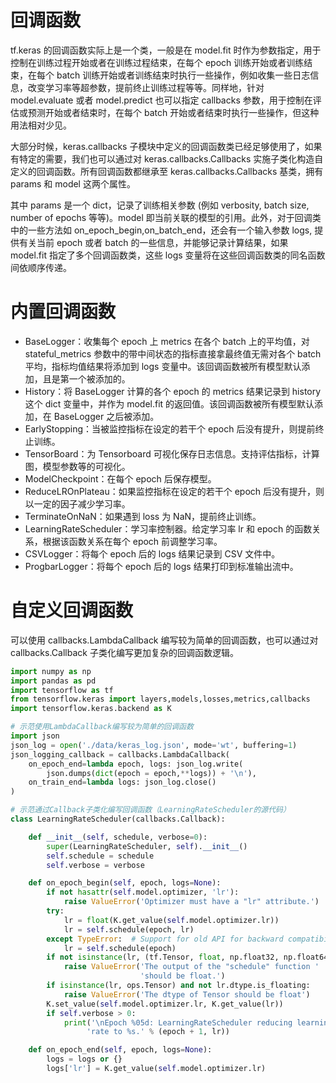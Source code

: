 # 回调函数

tf.keras 的回调函数实际上是一个类，一般是在 model.fit 时作为参数指定，用于控制在训练过程开始或者在训练过程结束，在每个 epoch 训练开始或者训练结束，在每个 batch 训练开始或者训练结束时执行一些操作，例如收集一些日志信息，改变学习率等超参数，提前终止训练过程等等。同样地，针对 model.evaluate 或者 model.predict 也可以指定 callbacks 参数，用于控制在评估或预测开始或者结束时，在每个 batch 开始或者结束时执行一些操作，但这种用法相对少见。

大部分时候，keras.callbacks 子模块中定义的回调函数类已经足够使用了，如果有特定的需要，我们也可以通过对 keras.callbacks.Callbacks 实施子类化构造自定义的回调函数。所有回调函数都继承至 keras.callbacks.Callbacks 基类，拥有 params 和 model 这两个属性。

其中 params 是一个 dict，记录了训练相关参数 (例如 verbosity, batch size, number of epochs 等等)。model 即当前关联的模型的引用。此外，对于回调类中的一些方法如 on_epoch_begin,on_batch_end，还会有一个输入参数 logs, 提供有关当前 epoch 或者 batch 的一些信息，并能够记录计算结果，如果 model.fit 指定了多个回调函数类，这些 logs 变量将在这些回调函数类的同名函数间依顺序传递。

# 内置回调函数

- BaseLogger：收集每个 epoch 上 metrics 在各个 batch 上的平均值，对 stateful_metrics 参数中的带中间状态的指标直接拿最终值无需对各个 batch 平均，指标均值结果将添加到 logs 变量中。该回调函数被所有模型默认添加，且是第一个被添加的。
- History：将 BaseLogger 计算的各个 epoch 的 metrics 结果记录到 history 这个 dict 变量中，并作为 model.fit 的返回值。该回调函数被所有模型默认添加，在 BaseLogger 之后被添加。
- EarlyStopping：当被监控指标在设定的若干个 epoch 后没有提升，则提前终止训练。
- TensorBoard：为 Tensorboard 可视化保存日志信息。支持评估指标，计算图，模型参数等的可视化。
- ModelCheckpoint：在每个 epoch 后保存模型。
- ReduceLROnPlateau：如果监控指标在设定的若干个 epoch 后没有提升，则以一定的因子减少学习率。
- TerminateOnNaN：如果遇到 loss 为 NaN，提前终止训练。
- LearningRateScheduler：学习率控制器。给定学习率 lr 和 epoch 的函数关系，根据该函数关系在每个 epoch 前调整学习率。
- CSVLogger：将每个 epoch 后的 logs 结果记录到 CSV 文件中。
- ProgbarLogger：将每个 epoch 后的 logs 结果打印到标准输出流中。

# 自定义回调函数

可以使用 callbacks.LambdaCallback 编写较为简单的回调函数，也可以通过对 callbacks.Callback 子类化编写更加复杂的回调函数逻辑。

```py
import numpy as np
import pandas as pd
import tensorflow as tf
from tensorflow.keras import layers,models,losses,metrics,callbacks
import tensorflow.keras.backend as K

# 示范使用LambdaCallback编写较为简单的回调函数
import json
json_log = open('./data/keras_log.json', mode='wt', buffering=1)
json_logging_callback = callbacks.LambdaCallback(
    on_epoch_end=lambda epoch, logs: json_log.write(
        json.dumps(dict(epoch = epoch,**logs)) + '\n'),
    on_train_end=lambda logs: json_log.close()
)

# 示范通过Callback子类化编写回调函数（LearningRateScheduler的源代码）
class LearningRateScheduler(callbacks.Callback):

    def __init__(self, schedule, verbose=0):
        super(LearningRateScheduler, self).__init__()
        self.schedule = schedule
        self.verbose = verbose

    def on_epoch_begin(self, epoch, logs=None):
        if not hasattr(self.model.optimizer, 'lr'):
            raise ValueError('Optimizer must have a "lr" attribute.')
        try:
            lr = float(K.get_value(self.model.optimizer.lr))
            lr = self.schedule(epoch, lr)
        except TypeError:  # Support for old API for backward compatibility
            lr = self.schedule(epoch)
        if not isinstance(lr, (tf.Tensor, float, np.float32, np.float64)):
            raise ValueError('The output of the "schedule" function '
                             'should be float.')
        if isinstance(lr, ops.Tensor) and not lr.dtype.is_floating:
            raise ValueError('The dtype of Tensor should be float')
        K.set_value(self.model.optimizer.lr, K.get_value(lr))
        if self.verbose > 0:
            print('\nEpoch %05d: LearningRateScheduler reducing learning '
                 'rate to %s.' % (epoch + 1, lr))

    def on_epoch_end(self, epoch, logs=None):
        logs = logs or {}
        logs['lr'] = K.get_value(self.model.optimizer.lr)
```
